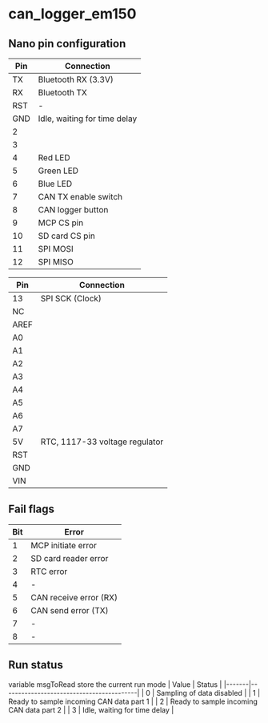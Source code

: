 # can_logger_em150

## Nano pin configuration
 
| Pin | Connection                    |
|-----|-------------------------------|
| TX  | Bluetooth RX (3.3V)           |
| RX  | Bluetooth TX                  |
| RST | -                             |
| GND | Idle, waiting for time delay  |
| 2   |                               |
| 3   |                               |
| 4   | Red LED                       |
| 5   | Green LED                     |
| 6   | Blue LED                      |
| 7   | CAN TX enable switch          |
| 8   | CAN logger button             |
| 9   | MCP CS pin                    |
| 10  | SD card CS pin                |
| 11  | SPI MOSI                      |
| 12  | SPI MISO                      |

| Pin  | Connection                     |
|------|--------------------------------|
| 13   | SPI SCK (Clock)                |
| NC   |                                |
| AREF |                                |
| A0   |                                |
| A1   |                                |
| A2   |                                |
| A3   |                                |
| A4   |                                |
| A5   |                                |
| A6   |                                |
| A7   |                                |
| 5V   | RTC, 1117-33 voltage regulator |
| RST  |                                |
| GND  |                                |
| VIN  |                                |

## Fail flags 
| Bit | Error                  |
|-----|------------------------|
| 1   | MCP initiate error     |
| 2   | SD card reader error   |
| 3   | RTC error              |
| 4   | -                      |
| 5   | CAN receive error (RX) |
| 6   | CAN send error (TX)    |
| 7   | -                      |
| 8   | -                      |

## Run status
variable msgToRead store the current run mode
| Value | Status                                   |
|-------|------------------------------------------|
| 0     | Sampling of data disabled                |
| 1     | Ready to sample incoming CAN data part 1 |
| 2     | Ready to sample incoming CAN data part 2 |
| 3     | Idle, waiting for time delay             |
